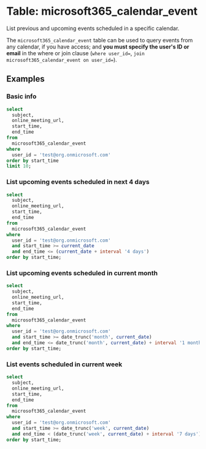 # Table: microsoft365_calendar_event

List previous and upcoming events scheduled in a specific calendar.

The `microsoft365_calendar_event` table can be used to query events from any calendar, if you have access; and **you must specify the user's ID or email** in the where or join clause (`where user_id=`, `join microsoft365_calendar_event on user_id=`).

## Examples

### Basic info

```sql
select
  subject,
  online_meeting_url,
  start_time,
  end_time
from
  microsoft365_calendar_event
where
  user_id = 'test@org.onmicrosoft.com'
order by start_time
limit 10;
```

### List upcoming events scheduled in next 4 days

```sql
select
  subject,
  online_meeting_url,
  start_time,
  end_time
from
  microsoft365_calendar_event
where
  user_id = 'test@org.onmicrosoft.com'
  and start_time >= current_date
  and end_time <= (current_date + interval '4 days')
order by start_time;
```

### List upcoming events scheduled in current month

```sql
select
  subject,
  online_meeting_url,
  start_time,
  end_time
from
  microsoft365_calendar_event
where
  user_id = 'test@org.onmicrosoft.com'
  and start_time >= date_trunc('month', current_date)
  and end_time <= date_trunc('month', current_date) + interval '1 month'
order by start_time;
```

### List events scheduled in current week

```sql
select
  subject,
  online_meeting_url,
  start_time,
  end_time
from
  microsoft365_calendar_event
where
  user_id = 'test@org.onmicrosoft.com'
  and start_time >= date_trunc('week', current_date)
  and end_time < (date_trunc('week', current_date) + interval '7 days')
order by start_time;
```
